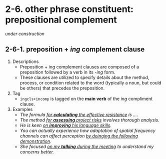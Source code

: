 # 2-6. other phrase constituent: prepositional complement
*under construction*

## 2-6-1. preposition + *ing* complement clause

1. Descriptions
   - Preposition + *ing* complement clauses are composed of a preposition followed by a verb in its *-ing* form.
   - These clauses are utilized to specify details about the method, process, or condition related to the word (typically a noun, but could be others) that precedes the preposition.
2. Tag
   - `ingcls+incomp` is tagged on the **main verb** of the *ing* compliment clause.
3. Examples
   - *The formula <ins>for **calculating** the effective resistance</ins> is ….*
   - *The method <ins>for **assessing** project risks</ins> involves thorough analysis.*
   - *He is keen <ins>on **improving** his language skills</ins>.*
   - *You can actually experience how adaptation of spatial frequency channels can affect perception <ins>by doinging the following demonstration</ins>.*
   - *She focused <ins> on my **talking** during the meeting</ins> to understand my concerns better.*
